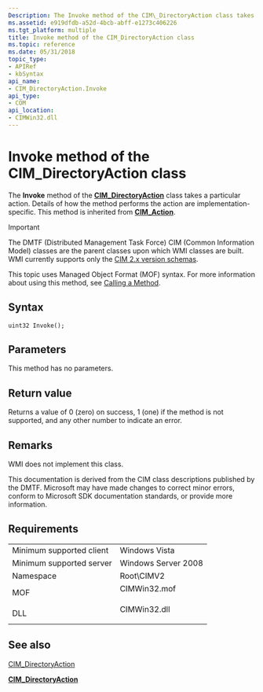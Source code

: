 ```yaml
---
Description: The Invoke method of the CIM\_DirectoryAction class takes a particular action. Details of how the method performs the action are implementation-specific. This method is inherited from CIM\_Action.
ms.assetid: e919dfdb-a52d-4bcb-abff-e1273c406226
ms.tgt_platform: multiple
title: Invoke method of the CIM_DirectoryAction class
ms.topic: reference
ms.date: 05/31/2018
topic_type: 
- APIRef
- kbSyntax
api_name: 
- CIM_DirectoryAction.Invoke
api_type: 
- COM
api_location: 
- CIMWin32.dll
---
```


# Invoke method of the CIM\_DirectoryAction class

The **Invoke** method of the [**CIM\_DirectoryAction**](cim-directoryaction.md) class takes a particular action. Details of how the method performs the action are implementation-specific. This method is inherited from [**CIM\_Action**](cim-action.md).

> [!IMPORTANT]
> The DMTF (Distributed Management Task Force) CIM (Common Information Model) classes are the parent classes upon which WMI classes are built. WMI currently supports only the [CIM 2.x version schemas](https://dmtf.org/standards/cim/schemas).

 

This topic uses Managed Object Format (MOF) syntax. For more information about using this method, see [Calling a Method](https://docs.microsoft.com/windows/desktop/WmiSdk/calling-a-method).

## Syntax


```mof
uint32 Invoke();
```



## Parameters

This method has no parameters.

## Return value

Returns a value of 0 (zero) on success, 1 (one) if the method is not supported, and any other number to indicate an error.

## Remarks

WMI does not implement this class.

This documentation is derived from the CIM class descriptions published by the DMTF. Microsoft may have made changes to correct minor errors, conform to Microsoft SDK documentation standards, or provide more information.

## Requirements



|                                     |                                                                                         |
|-------------------------------------|-----------------------------------------------------------------------------------------|
| Minimum supported client<br/> | Windows Vista<br/>                                                                |
| Minimum supported server<br/> | Windows Server 2008<br/>                                                          |
| Namespace<br/>                | Root\\CIMV2<br/>                                                                  |
| MOF<br/>                      | <dl> <dt>CIMWin32.mof</dt> </dl> |
| DLL<br/>                      | <dl> <dt>CIMWin32.dll</dt> </dl> |



## See also

<dl> <dt>

[CIM\_DirectoryAction](invoke-method-in-class-cim-directoryaction.md)
</dt> <dt>

[**CIM\_DirectoryAction**](cim-directoryaction.md)
</dt> </dl>

 

 




